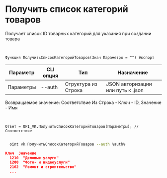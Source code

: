 ﻿---
sidebar_position: 1
---

# Получить список категорий товаров
 Получает список ID товарных категорий для указания при создании товара


<br/>


`Функция ПолучитьСписокКатегорийТоваров(Знач Параметры = "") Экспорт`

  | Параметр | CLI опция | Тип | Назначение |
  |-|-|-|-|
  | Параметры | --auth | Структура из Строка | JSON авторизации или путь к .json |

  
  Возвращаемое значение:   Соответствие Из Строка - Ключ - ID, Значение - Имя

<br/>




```bsl title="Пример кода"
Ответ = OPI_VK.ПолучитьСписокКатегорийТоваров(Параметры); //Соответствие
```
	


```sh title="Пример команды CLI"
    
  oint vk ПолучитьСписокКатегорийТоваров --auth %auth%

```

```json title="Результат"
Ключ  Значение
  1210	"Деловые услуги"
  1200	"Фото- и видеоуслуги"
  2162	"Ремонт и строительство"
  ...
```
